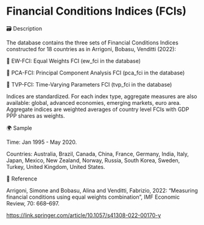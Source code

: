 # Financial Conditions Indices (FCIs)

🗃️ Description

The database contains the three sets of Financial Conditions Indices constructed for 18 countries as in Arrigoni, Bobasu, Venditti (2022):

🔹 EW-FCI: Equal Weights FCI (ew_fci in the database)

🔹 PCA-FCI: Principal Component Analysis FCI (pca_fci in the database)

🔹 TVP-FCI: Time-Varying Parameters FCI (tvp_fci in the database)

Indices are standardized. For each index type, aggregate measures are also available: global, advanced economies, emerging markets, euro area. Aggregate indices are weighted averages of country level FCIs with GDP PPP shares as weights.


🌍 Sample

Time: Jan 1995 - May 2020.

Countries: Australia, Brazil, Canada, China, France, Germany, India, Italy, Japan, Mexico, New Zealand, Norway, Russia, South Korea, Sweden, Turkey, United Kingdom, United States.


📄 Reference

Arrigoni, Simone and Bobasu, Alina and Venditti, Fabrizio, 2022: “Measuring financial conditions using equal weights combination”, IMF Economic Review, 70: 668–697.

https://link.springer.com/article/10.1057/s41308-022-00170-y
